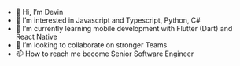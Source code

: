 - 👋 Hi, I’m Devin
- 👀 I’m interested in Javascript and Typescript, Python, C#
- 🌱 I’m currently learning mobile development with Flutter (Dart) and React Native
- 💞️ I’m looking to collaborate on stronger Teams 
- 📫 How to reach me become Senior Software Engineer
